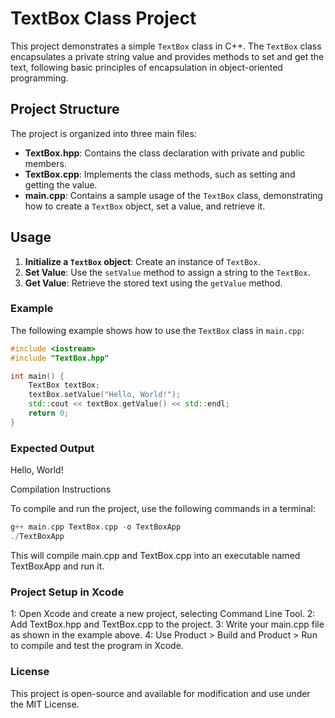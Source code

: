 # TextBox Class Project

This project demonstrates a simple `TextBox` class in C++. The `TextBox` class encapsulates a private string value and provides methods to set and get the text, following basic principles of encapsulation in object-oriented programming.

## Project Structure

The project is organized into three main files:

- **TextBox.hpp**: Contains the class declaration with private and public members.
- **TextBox.cpp**: Implements the class methods, such as setting and getting the value.
- **main.cpp**: Contains a sample usage of the `TextBox` class, demonstrating how to create a `TextBox` object, set a value, and retrieve it.

## Usage

1. **Initialize a `TextBox` object**: Create an instance of `TextBox`.
2. **Set Value**: Use the `setValue` method to assign a string to the `TextBox`.
3. **Get Value**: Retrieve the stored text using the `getValue` method.

### Example
The following example shows how to use the `TextBox` class in `main.cpp`:

```cpp
#include <iostream>
#include "TextBox.hpp"

int main() {
    TextBox textBox;
    textBox.setValue("Hello, World!");
    std::cout << textBox.getValue() << std::endl;
    return 0;
}
```
### Expected Output
Hello, World!


Compilation Instructions

To compile and run the project, use the following commands in a terminal:
```cpp
g++ main.cpp TextBox.cpp -o TextBoxApp
./TextBoxApp
```
This will compile main.cpp and TextBox.cpp into an executable named TextBoxApp and run it.

### Project Setup in Xcode

1: Open Xcode and create a new project, selecting Command Line Tool.
2: Add TextBox.hpp and TextBox.cpp to the project.
3: Write your main.cpp file as shown in the example above.
4: Use Product > Build and Product > Run to compile and test the program in Xcode.


### License

This project is open-source and available for modification and use under the MIT License.


